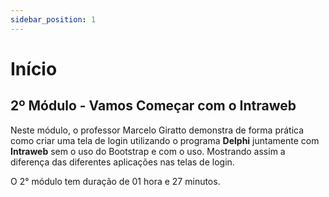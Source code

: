 ```yaml
---
sidebar_position: 1
---
```


# Início

## 2º Módulo - Vamos Começar com o Intraweb

Neste módulo, o professor Marcelo Giratto demonstra de forma prática como criar uma tela de login utilizando o programa **Delphi** juntamente com **Intraweb** sem o uso do Bootstrap e com o uso. Mostrando assim a diferença das diferentes aplicações nas telas de login. 

O 2° módulo tem duração de 01 hora e 27 minutos.